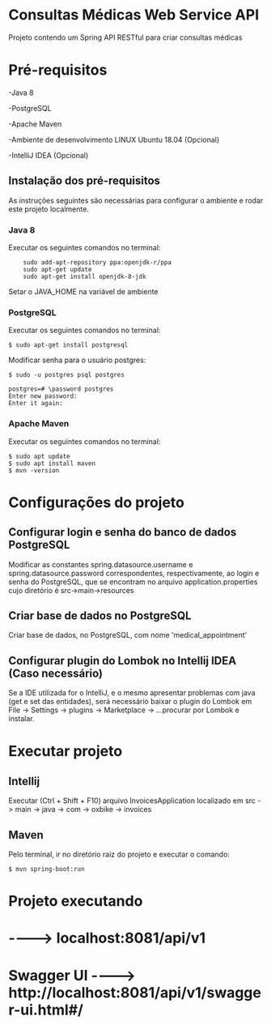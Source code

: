 # Consultas Médicas Web Service API
Projeto contendo um Spring API RESTful para criar consultas médicas


# Pré-requisitos

-Java 8

-PostgreSQL

-Apache Maven

-Ambiente de desenvolvimento LINUX Ubuntu 18.04 (Opcional)

-IntelliJ IDEA (Opcional)

## Instalação dos pré-requisitos

As instruções seguintes são necessárias para configurar o ambiente e rodar este projeto
localmente.

### Java 8

Executar os seguintes comandos no terminal:

```
	sudo add-apt-repository ppa:openjdk-r/ppa
	sudo apt-get update
	sudo apt-get install openjdk-8-jdk
```
Setar o JAVA_HOME na variável de ambiente

### PostgreSQL

Executar os seguintes comandos no terminal:

	$ sudo apt-get install postgresql

Modificar senha para o usuário postgres:

	$ sudo -u postgres psql postgres
	
	postgres=# \password postgres
	Enter new password: 
	Enter it again: 

### Apache Maven

Executar os seguintes comandos no terminal:

	$ sudo apt update
	$ sudo apt install maven
	$ mvn -version

# Configurações do projeto

## Configurar login e senha do banco de dados PostgreSQL
Modificar as constantes spring.datasource.username e spring.datasource.password correspondentes, respectivamente, ao login e senha do PostgreSQL, que se encontram no arquivo application.properties cujo diretório é src->main->resources

## Criar base de dados no PostgreSQL
Criar base de dados, no PostgreSQL, com nome 'medical_appointment'

## Configurar plugin do Lombok no Intellij IDEA (Caso necessário)
Se a IDE utilizada for o IntelliJ, e o mesmo apresentar problemas com java (get e set  das entidades), será necessário baixar o plugin do Lombok em File ->  Settings -> plugins -> Marketplace -> ...procurar por Lombok e instalar.

# Executar projeto

## Intellij
Executar (Ctrl + Shift + F10) arquivo InvoicesApplication localizado em src -> main -> java -> com -> oxbike -> invoices

## Maven
Pelo terminal, ir no diretório raiz do projeto e executar o comando:

	$ mvn spring-boot:run

# Projeto executando

# ----> localhost:8081/api/v1

# Swagger UI ----> http://localhost:8081/api/v1/swagger-ui.html#/


